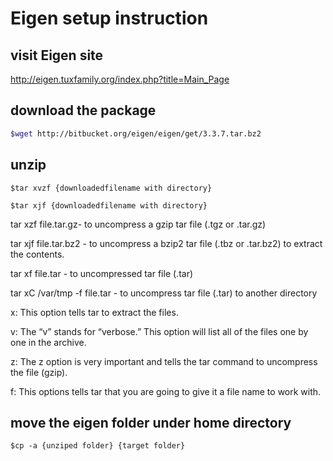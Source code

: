 # Eigen setup instruction 

## visit Eigen site
http://eigen.tuxfamily.org/index.php?title=Main_Page

## download the package
``` bash
$wget http://bitbucket.org/eigen/eigen/get/3.3.7.tar.bz2
```

## unzip
```
$tar xvzf {downloadedfilename with directory}
```
```
$tar xjf {downloadedfilename with directory}
```

tar xzf file.tar.gz- to uncompress a gzip tar file (.tgz or .tar.gz)

tar xjf file.tar.bz2 - to uncompress a bzip2 tar file (.tbz or .tar.bz2) to extract the contents.

tar xf file.tar - to uncompressed tar file (.tar)

tar xC /var/tmp -f file.tar - to uncompress tar file (.tar) to another directory

x: This option tells tar to extract the files.

v: The “v” stands for “verbose.” This option will list all of the files one by one in the archive.

z: The z option is very important and tells the tar command to uncompress the file (gzip).

f: This options tells tar that you are going to give it a file name to work with.

## move the eigen folder under home directory
```
$cp -a {unziped folder} {target folder}
```

